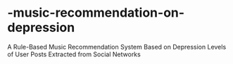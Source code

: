 # -music-recommendation-on-depression
A Rule-Based Music Recommendation System Based on Depression Levels of User Posts Extracted from Social Networks
